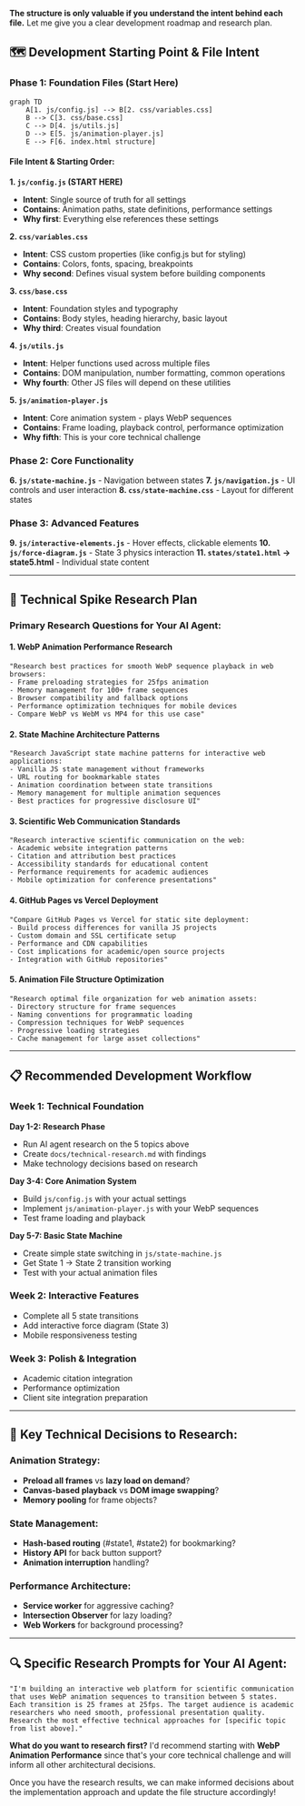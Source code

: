  **The structure is only valuable if you understand the intent behind each file.** Let me give you a clear development roadmap and research plan.

## 🗺️ **Development Starting Point & File Intent**

### **Phase 1: Foundation Files (Start Here)**

```mermaid
graph TD
    A[1. js/config.js] --> B[2. css/variables.css]
    B --> C[3. css/base.css]
    C --> D[4. js/utils.js]
    D --> E[5. js/animation-player.js]
    E --> F[6. index.html structure]
```

#### **File Intent & Starting Order:**

**1. `js/config.js` (START HERE)**

- **Intent**: Single source of truth for all settings
- **Contains**: Animation paths, state definitions, performance settings
- **Why first**: Everything else references these settings

**2. `css/variables.css`**

- **Intent**: CSS custom properties (like config.js but for styling)
- **Contains**: Colors, fonts, spacing, breakpoints
- **Why second**: Defines visual system before building components

**3. `css/base.css`**

- **Intent**: Foundation styles and typography
- **Contains**: Body styles, heading hierarchy, basic layout
- **Why third**: Creates visual foundation

**4. `js/utils.js`**

- **Intent**: Helper functions used across multiple files
- **Contains**: DOM manipulation, number formatting, common operations
- **Why fourth**: Other JS files will depend on these utilities

**5. `js/animation-player.js`**

- **Intent**: Core animation system - plays WebP sequences
- **Contains**: Frame loading, playback control, performance optimization
- **Why fifth**: This is your core technical challenge

### **Phase 2: Core Functionality**

**6. `js/state-machine.js`** - Navigation between states **7. `js/navigation.js`** - UI controls and user interaction **8. `css/state-machine.css`** - Layout for different states

### **Phase 3: Advanced Features**

**9. `js/interactive-elements.js`** - Hover effects, clickable elements **10. `js/force-diagram.js`** - State 3 physics interaction **11. `states/state1.html` → state5.html** - Individual state content

---

## 🔬 **Technical Spike Research Plan**

### **Primary Research Questions for Your AI Agent:**

#### **1. WebP Animation Performance Research**

```
"Research best practices for smooth WebP sequence playback in web browsers:
- Frame preloading strategies for 25fps animation
- Memory management for 100+ frame sequences  
- Browser compatibility and fallback options
- Performance optimization techniques for mobile devices
- Compare WebP vs WebM vs MP4 for this use case"
```

#### **2. State Machine Architecture Patterns**

```
"Research JavaScript state machine patterns for interactive web applications:
- Vanilla JS state management without frameworks
- URL routing for bookmarkable states
- Animation coordination between state transitions
- Memory management for multiple animation sequences
- Best practices for progressive disclosure UI"
```

#### **3. Scientific Web Communication Standards**

```
"Research interactive scientific communication on the web:
- Academic website integration patterns
- Citation and attribution best practices
- Accessibility standards for educational content
- Performance requirements for academic audiences
- Mobile optimization for conference presentations"
```

#### **4. GitHub Pages vs Vercel Deployment**

```
"Compare GitHub Pages vs Vercel for static site deployment:
- Build process differences for vanilla JS projects
- Custom domain and SSL certificate setup
- Performance and CDN capabilities
- Cost implications for academic/open source projects
- Integration with GitHub repositories"
```

#### **5. Animation File Structure Optimization**

```
"Research optimal file organization for web animation assets:
- Directory structure for frame sequences
- Naming conventions for programmatic loading
- Compression techniques for WebP sequences
- Progressive loading strategies
- Cache management for large asset collections"
```

---

## 📋 **Recommended Development Workflow**

### **Week 1: Technical Foundation**

**Day 1-2: Research Phase**

- Run AI agent research on the 5 topics above
- Create `docs/technical-research.md` with findings
- Make technology decisions based on research

**Day 3-4: Core Animation System**

- Build `js/config.js` with your actual settings
- Implement `js/animation-player.js` with your WebP sequences
- Test frame loading and playback

**Day 5-7: Basic State Machine**

- Create simple state switching in `js/state-machine.js`
- Get State 1 → State 2 transition working
- Test with your actual animation files

### **Week 2: Interactive Features**

- Complete all 5 state transitions
- Add interactive force diagram (State 3)
- Mobile responsiveness testing

### **Week 3: Polish & Integration**

- Academic citation integration
- Performance optimization
- Client site integration preparation

---

## 🎯 **Key Technical Decisions to Research:**

### **Animation Strategy:**

- **Preload all frames** vs **lazy load on demand**?
- **Canvas-based playback** vs **DOM image swapping**?
- **Memory pooling** for frame objects?

### **State Management:**

- **Hash-based routing** (#state1, #state2) for bookmarking?
- **History API** for back button support?
- **Animation interruption** handling?

### **Performance Architecture:**

- **Service worker** for aggressive caching?
- **Intersection Observer** for lazy loading?
- **Web Workers** for background processing?

---

## 🔍 **Specific Research Prompts for Your AI Agent:**

```
"I'm building an interactive web platform for scientific communication that uses WebP animation sequences to transition between 5 states. Each transition is 25 frames at 25fps. The target audience is academic researchers who need smooth, professional presentation quality. Research the most effective technical approaches for [specific topic from list above]."
```

**What do you want to research first?** I'd recommend starting with **WebP Animation Performance** since that's your core technical challenge and will inform all other architectural decisions.

Once you have the research results, we can make informed decisions about the implementation approach and update the file structure accordingly!


